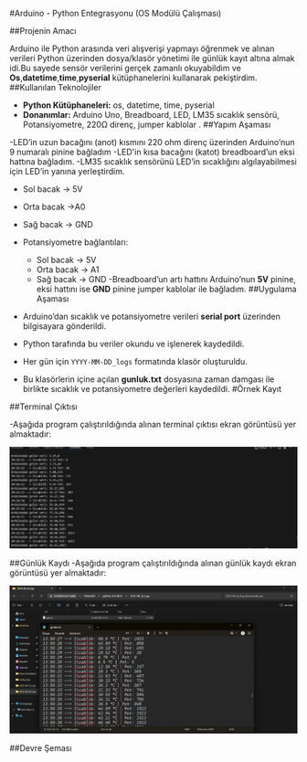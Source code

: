 #Arduino - Python Entegrasyonu (OS Modülü Çalışması) 

##Projenin Amacı

Arduino ile Python arasında veri alışverişi yapmayı öğrenmek ve alınan verileri Python üzerinden dosya/klasör yönetimi ile günlük kayıt altına almak idi.Bu sayede sensör verilerini gerçek zamanlı okuyabildim ve **Os**,**datetime**,**time**,**pyserial** kütüphanelerini kullanarak pekiştirdim.
##Kullanılan Teknolojiler

- **Python Kütüphaneleri:** os, datetime, time, pyserial  
- **Donanımlar:** Arduino Uno, Breadboard, LED, LM35 sıcaklık sensörü, Potansiyometre, 220Ω direnç, jumper kablolar .
##Yapım Aşaması

-LED’in uzun bacağını (anot) kısmını 220 ohm direnç üzerinden Arduino’nun 9 numaralı pinine bağladım
-LED'in kısa bacağını (katot) breadboard’un eksi hattına bağladım.
-LM35 sıcaklık sensörünü LED’in sıcaklığını algılayabilmesi için LED’in yanına yerleştirdim.
  -  Sol bacak -> 5V
  -  Orta bacak ->A0
  -  Sağ bacak -> GND
- Potansiyometre bağlantıları:
  - Sol bacak -> 5V
  - Orta bacak -> A1
  - Sağ bacak -> GND
-Breadboard’un artı hattını Arduino’nun **5V** pinine, eksi hattını ise **GND** pinine jumper kablolar ile bağladım.
##Uygulama Aşaması

- Arduino’dan sıcaklık ve potansiyometre verileri **serial port** üzerinden bilgisayara gönderildi.  
- Python tarafında bu veriler okundu ve işlenerek kaydedildi.  
- Her gün için `YYYY-MM-DD_logs` formatında klasör oluşturuldu.  
- Bu klasörlerin içine açılan **gunluk.txt** dosyasına zaman damgası ile birlikte sıcaklık ve potansiyometre değerleri kaydedildi.
#Örnek Kayıt

##Terminal Çıktısı

-Aşağıda program çalıştırıldığında alınan terminal çıktısı ekran görüntüsü yer almaktadır:

![Terminal Çıktısı](terminalciktisi.png)

##Günlük Kaydı 
-Aşağıda program çalıştırıldığında alınan günlük kaydı ekran görüntüsü yer almaktadır:

![Günlük Kaydı](gunluk.png)

##Devre Şeması



